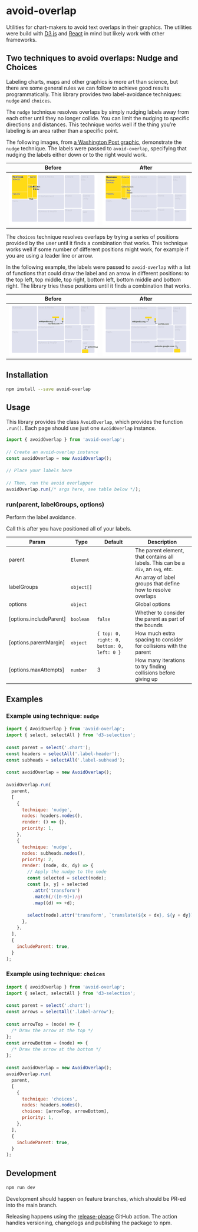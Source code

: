 # avoid-overlap

Utilities for chart-makers to avoid text overlaps in their graphics. The utilities were build with [D3.js](https://github.com/d3/d3) and [React](https://react.dev/) in mind but likely work with other frameworks.

## Two techniques to avoid overlaps: Nudge and Choices

Labeling charts, maps and other graphics is more art than science, but there are some general rules we can follow to achieve good results programmatically. This library provides two label-avoidance techniques: `nudge` and `choices`.

The `nudge` technique resolves overlaps by simply nudging labels away from each other until they no longer collide. You can limit the nudging to specific directions and distances. This technique works well if the thing you’re labeling is an area rather than a specific point.

The following images, from [a Washington Post graphic](https://www.washingtonpost.com/technology/interactive/2023/ai-chatbot-learning/), demonstrate the `nudge` technique. The labels were passed to `avoid-overlap`, specifying that nudging the labels either down or to the right would work.

| Before | After |
|--------|-------|
| ![Chart with labels overlapping](assets/example-nudge-0.png) | ![Same chart with the overlapping labels nudged so they no longer collide](assets/example-nudge-1.png) |

The `choices` technique resolves overlaps by trying a series of positions provided by the user until it finds a combination that works. This technique works well if some number of different positions might work, for example if you are using a leader line or arrow.

In the following example, the labels were passed to `avoid-overlap` with a list of functions that could draw the label and an arrow in different positions: to the top left, top middle, top right, bottom left, bottom middle and bottom right. The library tries these positions until it finds a combination that works.

| Before | After |
|--------|-------|
| ![Chart with labels overlapping](assets/example-choices-0.png) | ![Same chart with the overlapping labels rendered using one of the provided choices so they no longer collide](assets/example-choices-1.png) |

## Installation

```bash
npm install --save avoid-overlap
```

## Usage

This library provides the class `AvoidOverlap`, which provides the function `.run()`. Each page should use just one `AvoidOverlap` instance.

```js
import { avoidOverlap } from 'avoid-overlap';

// Create an avoid-overlap instance
const avoidOverlap = new AvoidOverlap();

// Place your labels here

// Then, run the avoid overlapper
avoidOverlap.run(/* args here, see table below */);
```

### run(parent, labelGroups, options)

Perform the label avoidance.

Call this after you have positioned all of your labels.

| Param | Type | Default | Description |
| --- | --- | --- | --- |
| parent | `Element` | | The parent element, that contains all labels. This can be a `div`, an `svg`, etc. |
| labelGroups | `object[]` | | An array of label groups that define how to resolve overlaps |
| options | `object` | | Global options |
| [options.includeParent] | `boolean` | `false` | Whether to consider the parent as part of the bounds |
| [options.parentMargin] | `object` | `{ top: 0, right: 0, bottom: 0, left: 0 }` | How much extra spacing to consider for collisions with the parent |
| [options.maxAttempts] | `number` | 3 | How many iterations to try finding collisions before giving up |

## Examples

### Example using technique: `nudge`

```js
import { AvoidOverlap } from 'avoid-overlap';
import { select, selectAll } from 'd3-selection';

const parent = select('.chart');
const headers = selectAll('.label-header');
const subheads = selectAll('.label-subhead');

const avoidOverlap = new AvoidOverlap();

avoidOverlap.run(
  parent,
  [
    {
      technique: 'nudge',
      nodes: headers.nodes(),
      render: () => {},
      priority: 1,
    },
    {
      technique: 'nudge',
      nodes: subheads.nodes(),
      priority: 2,
      render: (node, dx, dy) => {
        // Apply the nudge to the node
        const selected = select(node);
        const [x, y] = selected
          .attr('transform')
          .match(/([0-9]+)/g)
          .map((d) => +d);

        select(node).attr('transform', `translate(${x + dx}, ${y + dy})`);
      },
    },
  ],
  {
    includeParent: true,
  }
);
```

### Example using technique: `choices`

```js
import { avoidOverlap } from 'avoid-overlap';
import { select, selectAll } from 'd3-selection';

const parent = select('.chart');
const arrows = selectAll('.label-arrow');

const arrowTop = (node) => {
  /* Draw the arrow at the top */
};
const arrowBottom = (node) => {
  /* Draw the arrow at the bottom */
};

const avoidOverlap = new AvoidOverlap();
avoidOverlap.run(
  parent,
  [
    {
      technique: 'choices',
      nodes: headers.nodes(),
      choices: [arrowTop, arrowBottom],
      priority: 1,
    },
  ],
  {
    includeParent: true,
  }
);
```

## Development

```bash
npm run dev
```

Development should happen on feature branches, which should be PR-ed into the main branch.

Releasing happens using the [release-please](https://github.com/marketplace/actions/release-please-action) GitHub action. The action handles versioning, changelogs and publishing the package to npm.
